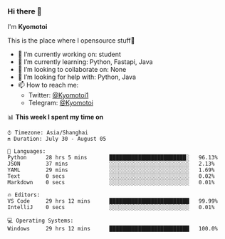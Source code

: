 ### Hi there 👋

I'm **Kyomotoi**

This is the place where I opensource stuff🤺

- 🔭 I’m currently working on: student
- 🌱 I’m currently learning: Python, Fastapi, Java
- 👯 I’m looking to collaborate on: None
- 🤔 I’m looking for help with: Python, Java
- 📫 How to reach me: 
    - Twitter: [@Kyomotoi1](https://twitter.com/Kyomotoi1) 
    - Telegram: [@Kyomotoi](https://t.me/Kyomotoi)

📊 **This week I spent my time on**
<!--START_SECTION:waka-->
```text
⌚︎ Timezone: Asia/Shanghai
🔛 Duration: July 30 - August 05

💬 Languages: 
Python      28 hrs 5 mins       ████████████████████████░   96.13% 
JSON        37 mins             ░░░░░░░░░░░░░░░░░░░░░░░░░   2.13% 
YAML        29 mins             ░░░░░░░░░░░░░░░░░░░░░░░░░   1.69% 
Text        0 secs              ░░░░░░░░░░░░░░░░░░░░░░░░░   0.02% 
Markdown    0 secs              ░░░░░░░░░░░░░░░░░░░░░░░░░   0.01%

🔥 Editors: 
VS Code     29 hrs 12 mins      █████████████████████████   99.99% 
IntelliJ    0 secs              ░░░░░░░░░░░░░░░░░░░░░░░░░   0.01%

💻 Operating Systems: 
Windows     29 hrs 12 mins      █████████████████████████   100.0%
```
<!--END_SECTION:waka-->
